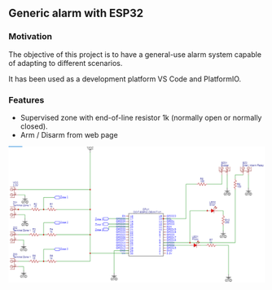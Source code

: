 ## Generic alarm with ESP32
### Motivation
The objective of this project is to have a general-use alarm system capable of adapting to different scenarios.

It has been used as a development platform VS Code and PlatformIO.

### Features
- Supervised zone with end-of-line resistor 1k (normally open or normally closed).
- Arm / Disarm from web page

<img src="https://github.com/edwinspire/generic_alarm_esp32/blob/main/src/pcb/PCB_01.png" alt="PCB" style="height: auto; width:auto;"/>
